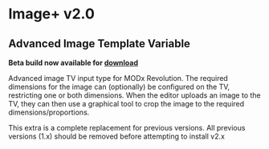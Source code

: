 # Image+ v2.0 #
## Advanced Image Template Variable

**Beta build now available for [download](https://github.com/downloads/alanpich/tvImagePlus/tvimageplus-2.0-beta1.transport.zip)**

Advanced image TV input type for MODx Revolution.
The required dimensions for the image can (optionally) 
be configured on the TV, restricting one or both 
dimensions. When the editor uploads an image to the TV,
they can then use a graphical tool to crop the image
to the required dimensions/proportions.

This extra is a complete replacement for previous versions. 
All previous versions (1.x) should be removed before attempting
to install v2.x
